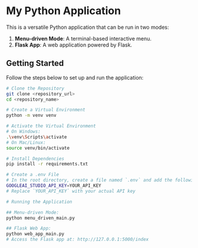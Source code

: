 # My Python Application

This is a versatile Python application that can be run in two modes:
1. **Menu-driven Mode**: A terminal-based interactive menu.
2. **Flask App**: A web application powered by Flask.

## Getting Started

Follow the steps below to set up and run the application:

```bash
# Clone the Repository
git clone <repository_url>
cd <repository_name>

# Create a Virtual Environment
python -m venv venv

# Activate the Virtual Environment
# On Windows:
.\venv\Scripts\activate
# On Mac/Linux:
source venv/bin/activate

# Install Dependencies
pip install -r requirements.txt

# Create a .env File
# In the root directory, create a file named `.env` and add the following:
GOOGLEAI_STUDIO_API_KEY=YOUR_API_KEY
# Replace `YOUR_API_KEY` with your actual API key

# Running the Application

## Menu-driven Mode:
python menu_driven_main.py

## Flask Web App:
python web_app_main.py
# Access the Flask app at: http://127.0.0.1:5000/index
